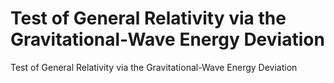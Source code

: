 # Test of General Relativity via the Gravitational-Wave Energy Deviation
Test of General Relativity via the Gravitational-Wave Energy Deviation

